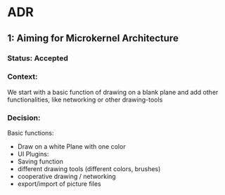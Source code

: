 # ADR

## 1: Aiming for Microkernel Architecture

### Status: Accepted
### Context:
We start with a basic function of drawing on a blank plane and add other functionalities, like networking or other drawing-tools
### Decision:
Basic functions:
* Draw on a white Plane with one color
* UI
Plugins:
* Saving function
* different drawing tools (different colors, brushes)
* cooperative drawing / networking
* export/import of picture files
